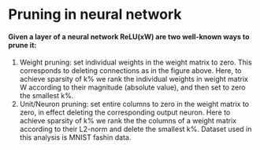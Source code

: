 # Pruning in neural network
#### Given a layer of a neural network ReLU(xW) are two well-known ways to prune it:
1. Weight pruning: set individual weights in the weight matrix to zero. This corresponds to deleting connections as in the figure above. Here, to achieve sparsity of k% we rank the individual weights in weight
matrix W according to their magnitude (absolute value), and then set to zero the smallest k%.
2. Unit/Neuron pruning: set entire columns to zero in the weight matrix to zero, in
effect deleting the corresponding output neuron. Here to achieve sparsity of k% we rank the the columns of a weight matrix
according to their L2-norm and delete the smallest k%.
Dataset used in this analysis is MNIST fashin data.
